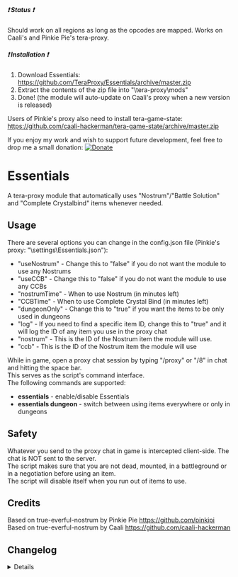 ##### :heavy_exclamation_mark: Status :heavy_exclamation_mark:
Should work on all regions as long as the opcodes are mapped. Works on Caali's and Pinkie Pie's tera-proxy.

##### :heavy_exclamation_mark: Installation :heavy_exclamation_mark:
1) Download Essentials: https://github.com/TeraProxy/Essentials/archive/master.zip
2) Extract the contents of the zip file into "\tera-proxy\mods\"
3) Done! (the module will auto-update on Caali's proxy when a new version is released)
  
Users of Pinkie's proxy also need to install tera-game-state: https://github.com/caali-hackerman/tera-game-state/archive/master.zip  
  
If you enjoy my work and wish to support future development, feel free to drop me a small donation: [![Donate](https://www.paypalobjects.com/webstatic/en_US/i/buttons/PP_logo_h_100x26.png)](https://www.paypal.com/cgi-bin/webscr?cmd=_donations&business=A3KBZUCSEQ5RJ)

# Essentials
A tera-proxy module that automatically uses "Nostrum"/"Battle Solution" and "Complete Crystalbind" items whenever needed.

## Usage
There are several options you can change in the config.json file (Pinkie's proxy: "\settings\Essentials.json"):  
  
* "useNostrum" - Change this to "false" if you do not want the module to use any Nostrums
* "useCCB" - Change this to "false" if you do not want the module to use any CCBs
* "nostrumTime" - When to use Nostrum (in minutes left)
* "CCBTime" - When to use Complete Crystal Bind (in minutes left)
* "dungeonOnly" - Change this to "true" if you want the items to be only used in dungeons
* "log" - If you need to find a specific item ID, change this to "true" and it will log the ID of any item you use in the proxy chat
* "nostrum" - This is the ID of the Nostrum item the module will use.
* "ccb" - This is the ID of the Nostrum item the module will use
  
While in game, open a proxy chat session by typing "/proxy" or "/8" in chat and hitting the space bar.  
This serves as the script's command interface.  
The following commands are supported:  
  
* **essentials** - enable/disable Essentials
* **essentials dungeon** - switch between using items everywhere or only in dungeons

## Safety
Whatever you send to the proxy chat in game is intercepted client-side. The chat is NOT sent to the server.  
The script makes sure that you are not dead, mounted, in a battleground or in a negotiation before using an item.  
The script will disable itself when you run out of items to use.

## Credits
Based on true-everful-nostrum by Pinkie Pie https://github.com/pinkipi  
Based on true-everful-nostrum by Caali https://github.com/caali-hackerman

## Changelog
<details>

### 2.2.1
* [*] Fixed for patch 82
### 2.2.0
* [+] Added "nostrumTime" and "CCBTime" to config settings
### 2.1.1
* [*] Fixed wrong chat message for "dungeon" command
### 2.1.0
* [+] Added "dungeonOnly" option and "dungeon" command
### 2.0.5
* [~] Look and feel will now be the same on Caali's and Pinkie's proxy
### 2.0.4
* [-] Removed support for patch versions < 75
### 2.0.3
* [~] Cross compatibility for Caali's and Pinkie's proxy (no more branch)
### 2.0.2
* [~] Tracking of whether you are Elite/Tera-Club or not is now automated (no more configuration needed)
* [+] Running out of an Essentials item will now send you a notification and disable the module
### 2.0.1
* [*] Fixed CCB always being used on login
* [+] Added a branch for Pinkie Pie's tera-proxy
### 2.0.0
* [*] Fixed Nostrum items being used after every loading screen
* [*] Fixed missing abnormalities for some Crystalbind and Nostrum items
* [~] Changed Nostrum reapplication time from 10-25 minutes to less than 5 minutes
* [~] Code revamp
* [+] Added CCB reapplication time at less than 10 minutes instead of waiting until the buff runs out
* [+] Added "useNostrum" option (see Usage)
* [+] Added "useCCB" option (see Usage)
* [+] Added "log" option (see Usage)
### 1.3.10
* [*] Support for patch versions < 75
### 1.3.9
* [~] Definition update
### 1.3.8
* [*] Fixed a bug where reapplication intervals were not cleared on disconnect
### 1.3.7
* [*] Fixed non-elite Nostrum not properly applying (thx aurelius88)
* [~] Code changes due to Caali's recent tera-proxy updates
* [-] Removed support for Pinkie Pie's tera-proxy
### 1.3.6
* [+] Added option for using different CCB items to config file
* [+] Added option for using different non-elite nostrums to config file ("ELITE" has to be set to false to use these)
* [+] Added Phoenix mount revival invincibility check
* [*] Code optimizations
### 1.3.5
* [*] Fixed trying to use CCB when you are under the influence of the 1h CCB
### 1.3.4
* [+] Added option to use Prime Battle Solution instead of Everful Nostrum
* [*] More code cleanup
### 1.3.3
* [+] Now supports all regions
* [+] Rewrote code to use Caali's "tera-game-state" module in order to reduce overhead
* [+] Now supports auto-updating via Caali's tera-proxy
### 1.3.2
* [*] Updated hook versions for compatibility with the latest tera-proxy
### 1.3.1
* [*] Fixed an issue of Nostrum not being reapplied when ressurecting quickly with Grace/Vow
### 1.3.0
* [+] The random timer for Nostrum now waits for loading to be finished before it starts instead of being hardcoded
* [+] Will now wait until your Goddess Blessing buff ended before it uses Nostrum so you stay immune to damage
### 1.2.3
* [*] Using newer version of S_ABNORMALITY_BEGIN hook
### 1.2.2
* [*] Fixed trying to use CCB when players already have the new Elite CCB running
### 1.2.1
* [*] Full conversion to Pinkie Pie's command module
### 1.2.0
* [+] Added support for Pinkie Pie's command module which is now a requirement
* [+] Added randomized timers
* [-] Removed hiding messages and buff timer functions
### 1.1.0
* [+] Added !essentials command to toggle between "on" and "off" in non-whisper chats
### 1.0.0
* [~] Initial Release

</details>
